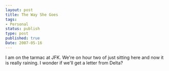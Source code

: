 ```yaml
---
layout: post
title: The Way She Goes
tags:
- Personal
status: publish
type: post
published: true
Date: 2007-05-16
---
```


I am on the tarmac at <span class="caps">JFK</span>.  We're on hour two of just sitting here and now it is really raining.  I wonder if we'll get a letter from Delta?
